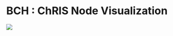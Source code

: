 # BCH : ChRIS Node Visualization
<img src="https://img.shields.io/badge/License-MIT-informational.svg?logo=LOGO"> 